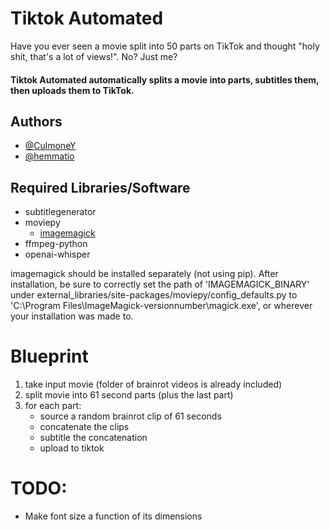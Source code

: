 
# Tiktok Automated

Have you ever seen a movie split into 50 parts on TikTok and thought "holy shit, that's a lot of views!". No? Just me?

#### Tiktok Automated automatically splits a movie into parts, subtitles them, then uploads them to TikTok.




## Authors

- [@CulmoneY](https://github.com/CulmoneY)
- [@hemmatio](https://github.com/hemmatio)




## Required Libraries/Software
- subtitlegenerator
- moviepy
    - [imagemagick](https://imagemagick.org/index.php)
- ffmpeg-python
- openai-whisper
  
imagemagick should be installed separately (not using pip). After installation, be sure to correctly set the path of 'IMAGEMAGICK_BINARY' under external_libraries/site-packages/moviepy/config_defaults.py to 'C:\Program Files\ImageMagick-versionnumber\magick.exe', or wherever your installation was made to.


# Blueprint

1. take input movie
(folder of brainrot videos is already included)
2. split movie into 61 second parts (plus the last part)
3. for each part:
	- source a random brainrot clip of 61 seconds
	- concatenate the clips
	- subtitle the concatenation
	- upload to tiktok

# TODO:
- Make font size a function of its dimensions
